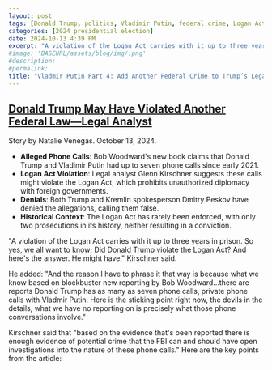 ```yaml
---
layout: post
tags: [Donald Trump, politics, Vladimir Putin, federal crime, Logan Act]
categories: [2024 presidential election]
date: 2024-10-13 4:39 PM
excerpt: "A violation of the Logan Act carries with it up to three years in prison. So yes, we all want to know; Did Donald Trump violate the Logan Act? And here's the answer. He might have."
#image: 'BASEURL/assets/blog/img/.png'
#description:
#permalink:
title: "Vladmir Putin Part 4: Add Another Federal Crime to Trump’s Legal Woes"
---
```



## [Donald Trump May Have Violated Another Federal Law—Legal Analyst](https://www.newsweek.com/donald-trump-may-have-violated-logan-act-glenn-kirschner-1968212)

Story by Natalie Venegas. October 13, 2024.

- **Alleged Phone Calls**: Bob Woodward's new book claims that Donald Trump and Vladimir Putin had up to seven phone calls since early 2021.
- **Logan Act Violation**: Legal analyst Glenn Kirschner suggests these calls might violate the Logan Act, which prohibits unauthorized diplomacy with foreign governments.
- **Denials**: Both Trump and Kremlin spokesperson Dmitry Peskov have denied the allegations, calling them false.
- **Historical Context**: The Logan Act has rarely been enforced, with only two prosecutions in its history, neither resulting in a conviction.

"A violation of the Logan Act carries with it up to three years in prison. So yes, we all want to know; Did Donald Trump violate the Logan Act? And here's the answer. He might have," Kirschner said.

He added: "And the reason I have to phrase it that way is because what we know based on blockbuster new reporting by Bob Woodward...there are reports Donald Trump has as many as seven phone calls, private phone calls with Vladmir Putin. Here is the sticking point right now, the devils in the details, what we have no reporting on is precisely what those phone conversations involve."

Kirschner said that "based on the evidence that's been reported there is enough evidence of potential crime that the FBI can and should have open investigations into the nature of these phone calls."
Here are the key points from the article:

